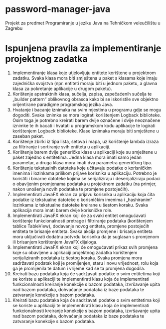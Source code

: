 # password-manager-java
Projekt za predmet Programiranje u jeziku Java na Tehničkom veleučilištu u Zagrebu
# Ispunjena pravila za implementiranje projektnog zadatka
1. Implementiranje klasa koje utjelovljuju entitete korištene u projektnom zadatku.
Svaka klasa mora biti smještena u paket s klasama koje imaju zajednička
svojstva (npr. entiteti moraju biti u jednom paketu, a glavna klasa za pokretanje
aplikacije u drugom paketu).
2. Korištenje apstraktnih klasa, sučelja, zapisa, zapečaćenih sučelja te „builder
pattern“ oblikovnog obrasca kako bi se iskoristile sve objektno orijentirane
paradigme programskog jezika Java.
3. Hvatanje i bacanje iznimaka na svim mjestima u programu gdje se mogu
dogoditi. Svaka iznimka se mora logirati korištenjem Logback biblioteke. Osim
toga je potrebno kreirati barem dvije označene i dvije neoznačene iznimke te
ih bacati i hvatati u programskom kodu aplikacije te logirati korištenjem Logback
biblioteke. Klase iznimaka moraju biti smještene u zaseban paket.
4. Korištenje zbirki iz tipa lista, setova i mapa, uz korištenje lambda izraza za
filtriranje i sortiranje svih entiteta u aplikaciji.
5. Korištenje barem dvije generičke klase u aplikaciji koje su smještene u paket
zajedno s entitetima. Jedna klasa mora imati samo jedan parametar, a druga
klasa mora imati dva parametra generičkog tipa.
6. Korištenje tekstualnih datoteka koje učitavaju podatke o korisničkim imenima i
lozinkama prilikom prijave korisnika u aplikaciju. Potrebno je koristiti i binarne
datoteke kojima se serijaliziraju i deserijaliziraju podaci o obavljenim
promjenama podataka u projektnom zadatku (na primjer, nakon unošenja novih
podataka te promjene postojećih).
7. Implementirati JavaFX ekran za prijavu korisnika u aplikaciju koja čita podatke
iz tekstualne datoteke o korisničkim imenima i „hashiranim“ lozinkama iz
tekstualne datoteke kreirane u šestom koraku. Svaka aplikacija mora imati
barem dvije korisničke role.
8. Implementirati JavaFX ekran koji će za svaki entitet omogućavati korištenje
funkcionalnosti pretrage i filtriranje podataka (korištenjem tablice TableView),
dodavanje novog entiteta, promjene postojećih entiteta te brisanje entiteta.
Svaka akcija promjene i brisanja entiteta mora uključivati dodatnu potvrdu
korisnika da je suglasan s promjenom ili brisanjem korištenjem JavaFX
dijaloga.
9. Implementirati JavaFX ekran koji će omogućavati prikaz svih promjena koje su
obavljene u aplikaciji projektnog zadatka korištenjem serijaliziranih podataka iz
šestog koraka. Svaka promjena mora sadržavati podatak koji je promijenjen,
staru i novu vrijednost, rolu koja ga je promijenila te datum i vrijeme kad se ta
promjena dogodila.
10. Kreirati bazu podataka koja će sadržavati podatke o svim entitetima koji se
koriste u aplikaciji te implementirati klasu koja će implementirati funkcionalnosti
kreiranje konekcije s bazom podataka, izvršavanje upita nad bazom podataka,
dohvaćanje podataka iz baze podataka te zatvaranje konekcije s bazom
podataka.
11.  Kreirati bazu podataka koja će sadržavati podatke o svim entitetima koji se
koriste u aplikaciji te implementirati klasu koja će implementirati funkcionalnosti
kreiranje konekcije s bazom podataka, izvršavanje upita nad bazom podataka,
dohvaćanje podataka iz baze podataka te zatvaranje konekcije s bazom
podataka.
